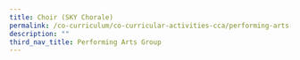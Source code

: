 ```yaml
---
title: Choir (SKY Chorale)
permalink: /co-curriculum/co-curricular-activities-cca/performing-arts-group/choir-sky-chorale
description: ""
third_nav_title: Performing Arts Group
---
```


